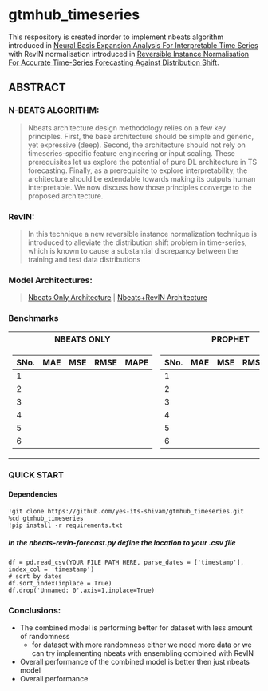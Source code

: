 # gtmhub_timeseries
This respository is created inorder to implement nbeats algorithm introduced in [Neural Basis Expansion Analysis For
Interpretable Time Series](https://arxiv.org/pdf/1905.10437.pdf) with RevIN normalisation introduced in [Reversible Instance Normalisation For
Accurate Time-Series Forecasting Against
Distribution Shift](https://openreview.net/pdf?id=cGDAkQo1C0p).

## ABSTRACT

### N-BEATS ALGORITHM:
> Nbeats architecture design methodology relies on a few key principles. First, the base architecture
should be simple and generic, yet expressive (deep). Second, the architecture should not rely on timeseries-specific feature engineering or input scaling. These prerequisites let us explore the potential
of pure DL architecture in TS forecasting. Finally, as a prerequisite to explore interpretability, the
architecture should be extendable towards making its outputs human interpretable. We now discuss
how those principles converge to the proposed architecture.

### RevIN:
> In this technique a new reversible instance normalization technique is introduced to alleviate the distribution shift problem in
time-series, which is known to cause a substantial discrepancy between the training and test data
distributions

### Model Architectures:
>[Nbeats Only Architecture](https://github.com/yes-its-shivam/gtmhub_timeseries/blob/main/nbeats.png) | [Nbeats+RevIN Architecture](https://github.com/yes-its-shivam/gtmhub_timeseries/blob/main/nbeats-revin.png)


### Benchmarks

<table>
<tr><th>NBEATS ONLY </th><th>PROPHET</th><th>NBEATS+REVIN</th></tr>
<tr><td>

| SNo. | MAE | MSE | RMSE | MAPE |
| --- | --- | --- | --- | --- |
| 1 |  |  |  | |
| 2 |  |  |  | |
| 3 |  |  |  | |
| 4 |  |  |  | |
| 5 |  |  |  | |
| 6 |  |  |  | |

</td><td>

| SNo. | MAE | MSE | RMSE | MAPE |
| --- | --- | --- | --- | --- |
| 1 |  |  |  | |
| 2 |  |  |  | |
| 3 |  |  |  | |
| 4 |  |  |  | |
| 5 |  |  |  | |
| 6 |  |  |  | |
  
</td><td>

| SNo. | MAE | MSE | RMSE | MAPE |
| --- | --- | --- | --- | --- |
| 1 |  |  |  | |
| 2 |  |  |  | |
| 3 |  |  |  | |
| 4 |  |  |  | |
| 5 |  |  |  | |
| 6 |  |  |  | |

</td></tr> </table>

### QUICK START

#### Dependencies
```
!git clone https://github.com/yes-its-shivam/gtmhub_timeseries.git
%cd gtmhub_timeseries
!pip install -r requirements.txt
```
##### In the nbeats-revin-forecast.py define the location to your .csv file
```
df = pd.read_csv(YOUR FILE PATH HERE, parse_dates = ['timestamp'], index_col = 'timestamp')
# sort by dates
df.sort_index(inplace = True)
df.drop('Unnamed: 0',axis=1,inplace=True)
```

### Conclusions:

* The combined model is performing better for dataset with less amount of randomness
   * for dataset with more randomness either we need more data or we can try implementing nbeats with ensembling combined with RevIN
* Overall performance of the combined model is better then just nbeats model
* Overall performance
      

